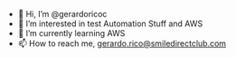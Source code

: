 - 👋 Hi, I’m @gerardoricoc
- 👀 I’m interested in test Automation Stuff and AWS
- 🌱 I’m currently learning AWS
- 📫 How to reach me, gerardo.rico@smiledirectclub.com

<!---
gerardoricoc/gerardoricoc is a ✨ special ✨ repository because its `README.md` (this file) appears on your GitHub profile.
You can click the Preview link to take a look at your changes.
--->
